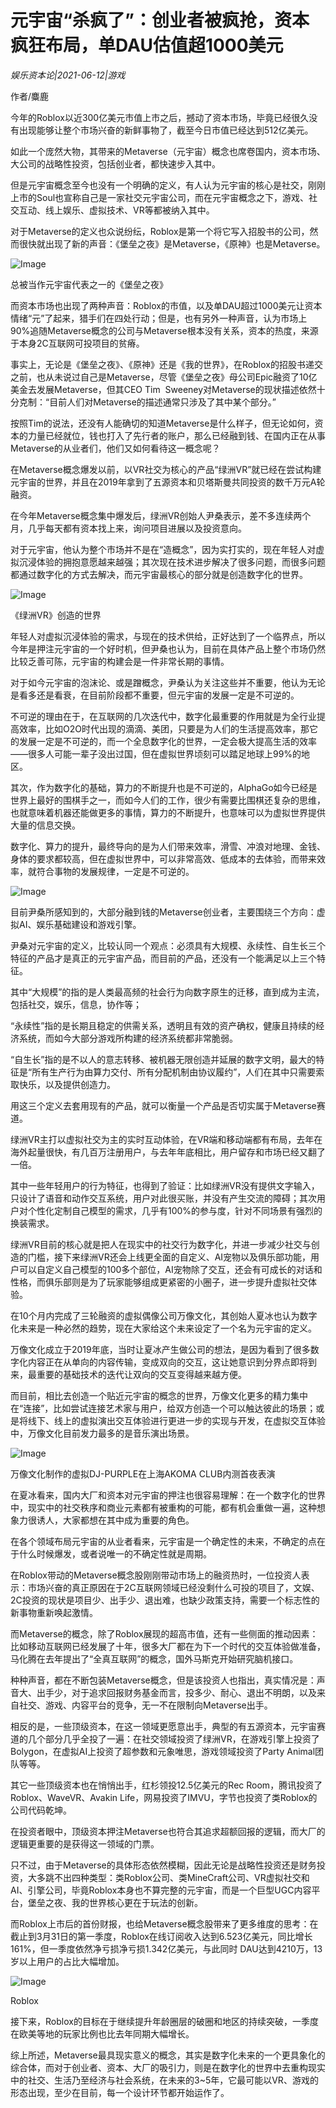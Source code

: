 # 元宇宙“杀疯了”：创业者被疯抢，资本疯狂布局，单DAU估值超1000美元

*娱乐资本论|2021-06-12|游戏*

作者/麋鹿

今年的Roblox以近300亿美元市值上市之后，撼动了资本市场，毕竟已经很久没有出现能够让整个市场兴奋的新鲜事物了，截至今日市值已经达到512亿美元。

如此一个庞然大物，其带来的Metaverse（元宇宙）概念也席卷国内，资本市场、大公司的战略性投资，包括创业者，都快速步入其中。

但是元宇宙概念至今也没有一个明确的定义，有人认为元宇宙的核心是社交，刚刚上市的Soul也宣称自己是一家社交元宇宙公司，而在元宇宙概念之下，游戏、社交互动、线上娱乐、虚拟技术、VR等都被纳入其中。

对于Metaverse的定义也众说纷纭，Roblox是第一个将它写入招股书的公司，然而很快就出现了新的声音：《堡垒之夜》是Metaverse，《原神》也是Metaverse。

![Image](https://inews.gtimg.com/newsapp_bt/0/13644403619/641)

总被当作元宇宙代表之一的《堡垒之夜》

而资本市场也出现了两种声音：Roblox的市值，以及单DAU超过1000美元让资本情绪“元”了起来，猎手们在四处行动；但是，也有另外一种声音，认为市场上90%追随Metaverse概念的公司与Metaverse根本没有关系，资本的热度，来源于本身2C互联网可投项目的贫瘠。

事实上，无论是《堡垒之夜》、《原神》还是《我的世界》，在Roblox的招股书递交之前，也从未说过自己是Metaverse，尽管《堡垒之夜》母公司Epic融资了10亿美金去发展Metaverse，但其CEO Tim  Sweeney对Metaverse的现状描述依然十分克制：“目前人们对Metaverse的描述通常只涉及了其中某个部分。”

按照Tim的说法，还没有人能确切的知道Metaverse是什么样子，但无论如何，资本的力量已经就位，钱也打入了先行者的账户，那么已经融到钱、在国内正在从事Metaverse的从业者们，他们又如何看待这一概念呢？

在Metaverse概念爆发以前，以VR社交为核心的产品“绿洲VR”就已经在尝试构建元宇宙的世界，并且在2019年拿到了五源资本和贝塔斯曼共同投资的数千万元A轮融资。

在今年Metaverse概念集中爆发后，绿洲VR创始人尹桑表示，差不多连续两个月，几乎每天都有资本找上来，询问项目进展以及投资意向。

对于元宇宙，他认为整个市场并不是在“造概念”，因为实打实的，现在年轻人对虚拟沉浸体验的拥抱意愿越来越强；其次现在技术进步解决了很多问题，而很多问题都通过数字化的方式去解决，而元宇宙最核心的部分就是创造数字化的世界。

![Image](https://inews.gtimg.com/newsapp_bt/0/13644403609/641)

《绿洲VR》创造的世界

年轻人对虚拟沉浸体验的需求，与现在的技术供给，正好达到了一个临界点，所以今年是押注元宇宙的一个好时机，但尹桑也认为，目前在具体产品上整个市场仍然比较乏善可陈，元宇宙的构建会是一件非常长期的事情。

对于如今元宇宙的泡沫论、或是蹭概念，尹桑认为关注这些并不重要，他认为无论是看多还是看衰，在目前阶段都不重要，但元宇宙的发展一定是不可逆的。

不可逆的理由在于，在互联网的几次迭代中，数字化最重要的作用就是为全行业提高效率，比如O2O时代出现的滴滴、美团，只要是为人们的生活提高效率，那它的发展一定是不可逆的，而一个全息数字化的世界，一定会极大提高生活的效率——很多人可能一辈子没出过国，但在虚拟世界顷刻可以踏足地球上99%的地区。

其次，作为数字化的基础，算力的不断提升也是不可逆的，AlphaGo如今已经是世界上最好的围棋手之一，而如今人们的工作，很少有需要比围棋还复杂的思维，也就意味着机器还能做更多的事情，算力的不断提升，也意味可以为虚拟世界提供大量的信息交换。

数字化、算力的提升，最终导向的是为人们带来效率，滑雪、冲浪对地理、金钱、身体的要求都较高，但在虚拟世界中，可以非常高效、低成本的去体验，而带来效率，就符合事物的发展规律，一定是不可逆的。

![Image](https://inews.gtimg.com/newsapp_bt/0/13644403613/641)

目前尹桑所感知到的，大部分融到钱的Metaverse创业者，主要围绕三个方向：虚拟AI、娱乐基础建设和游戏引擎。

尹桑对元宇宙的定义，比较认同一个观点：必须具有大规模、永续性、自生长三个特征的产品才是真正的元宇宙产品，而目前的产品，还没有一个能满足以上三个特征。

其中“大规模”的指的是人类最高频的社会行为向数字原生的迁移，直到成为主流，包括社交，娱乐，信息，协作等；

“永续性”指的是长期且稳定的供需关系，透明且有效的资产确权，健康且持续的经济系统，而如今大部分游戏所构建的经济系统都非常脆弱。

“自生长”指的是不以人的意志转移、被机器无限创造并延展的数字文明，最大的特征是“所有生产行为由算力交付、所有分配机制由协议履约”，人们在其中只需要索取快乐，以及提供创造力。

用这三个定义去套用现有的产品，就可以衡量一个产品是否切实属于Metaverse赛道。

绿洲VR主打以虚拟社交为主的实时互动体验，在VR端和移动端都有布局，去年在海外起量很快，有几百万注册用户，与去年年底相比，用户留存和市场已经又翻了一倍。

其中一些年轻用户的行为特征，也得到了验证：比如绿洲VR没有提供文字输入，只设计了语音和动作交互系统，用户对此很买账，并没有产生交流的障碍；其次用户对个性化定制自己模型的需求，几乎有100%的参与度，针对不同场景有强烈的换装需求。

绿洲VR目前的核心就是把人在现实中的社交行为数字化，并进一步减少社交与创造的门槛，接下来绿洲VR还会上线更全面的自定义、AI宠物以及俱乐部功能，用户可以自定义自己模型的100多个部位，AI宠物除了交互，还会有可成长的对话和性格，而俱乐部则是为了玩家能够组成更紧密的小圈子，进一步提升虚拟社交体验。

在10个月内完成了三轮融资的虚拟偶像公司万像文化，其创始人夏冰也认为数字化未来是一种必然的趋势，现在大家给这个未来设定了一个名为元宇宙的定义。

万像文化成立于2019年底，当时让夏冰产生做公司的想法，是因为看到了很多数字化内容正在从单向的内容传输，变成双向的交互，这让她意识到分界点即将到来，最重要的基础技术的迭代让双向的交互变得越来越方便。

而目前，相比去创造一个贴近元宇宙的概念的世界，万像文化更多的精力集中在“连接”，比如尝试连接艺术家与用户，给双方创造一个可以触达彼此的场景；或是将线下、线上的虚拟演出交互体验进行更进一步的实现与开发，在虚拟交互体验中，万像文化目前发力最多的是音乐演出场景。

![Image](https://inews.gtimg.com/newsapp_bt/0/13644403616/641)

万像文化制作的虚拟DJ-PURPLE在上海AKOMA CLUB内测首夜表演

在夏冰看来，国内大厂和资本对元宇宙的押注也很容易理解：在一个数字化的世界中，现实中的社交秩序和商业元素都有被重构的可能，都有机会重做一遍，这种想象力很诱人，大家都想在其中成为重要的角色。

在各个领域布局元宇宙的从业者看来，元宇宙是一个确定性的未来，不确定的点在于什么时候爆发，或者说唯一的不确定性就是周期。

在Roblox带动的Metaverse概念股刚刚带动市场上的融资热时，一位投资人表示：市场兴奋的真正原因在于2C互联网领域已经没剩什么可投的项目了，文娱、2C投资的现状是项目少、出手少、退出难，也缺少政策支持，需要一个标志性的新事物重新唤起激情。

而Metaverse的概念，除了Roblox展现的超高市值，还有一些侧面的推动因素：比如移动互联网已经发展了十年，很多大厂都在为下一个时代的交互体验做准备，马化腾在去年提出了“全真互联网”的概念，国外马斯克开始研究脑机接口。

种种声音，都在不断包装Metaverse概念，但是该投资人也指出，真实情况是：声音大、出手少，对于追求回报财务基金而言，投多少、耐心、退出不明朗，以及来自社交、游戏、内容平台的竞争，无一不在限制向Metaverse出手。

相反的是，一些顶级资本，在这一领域更愿意出手，典型的有五源资本，元宇宙赛道的几个部分几乎全投了一遍：在社交领域投资了绿洲VR，在游戏引擎上投资了Bolygon，在虚拟AI上投资了超参数和元象唯思，游戏领域投资了Party Animal团队等等。

其它一些顶级资本也在悄悄出手，红杉领投12.5亿美元的Rec Room，腾讯投资了Roblox、WaveVR、Avakin Life，网易投资了IMVU，字节也投资了类Roblox的公司代码乾坤。

在投资者眼中，顶级资本押注Metaverse也符合其追求超额回报的逻辑，而大厂的逻辑更重要的是获得这一领域的门票。

只不过，由于Metaverse的具体形态依然模糊，因此无论是战略性投资还是财务投资，大多跳不出四种类型：类Roblox公司、类MineCraft公司、VR虚拟社交和AI、引擎公司，毕竟Roblox本身也不算完整的元宇宙，而是一个巨型UGC内容平台，堡垒之夜、我的世界核心更在于玩法的创新。

而Roblox上市后的首份财报，也给Metaverse概念股带来了更多维度的思考：在截止到3月31日的第一季度，Roblox在线订阅收入达到6.523亿美元，同比增长161%，但一季度依然净亏损净亏损1.342亿美元，与此同时 DAU达到4210万，13岁以上用户的占比大幅增加。

![Image](https://inews.gtimg.com/newsapp_bt/0/13644403608/641)

Roblox

接下来，Roblox的目标在于继续提升年龄圈层的破圈和地区的持续突破，一季度在欧美等地的玩家比例也比去年同期大幅增长。

综上所述，Metaverse最具现实意义的概念，其实是数字化未来的一个更具象化的综合体，而对于创业者、资本、大厂的吸引力，则是在数字化的世界中去重构现实中的社交、生活乃至经济与社会系统，在未来的3~5年，它最可能以VR、游戏的形态出现，至少在目前，每一个设计环节都开始运作了。


